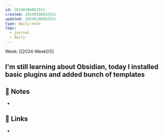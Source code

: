 ```yaml
---
id: 20240106052551
created: 20240106052551
updated: 20240106052551
type: daily-note
tags:
  - journal
  - daily
---
```


Week: [[2024-Week01]]  

## I'm still learning about Obsidian, today I installed basic plugins and added bunch of templates

## 📝 Notes
- 
## 🔗 Links
- 